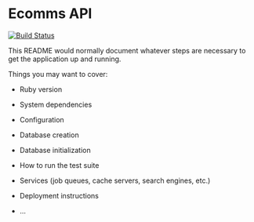 # Ecomms API
[![Build Status](https://travis-ci.org/sergii/ecomms.svg?branch=master)](https://travis-ci.org/sergii/ecomms)

This README would normally document whatever steps are necessary to get the
application up and running.

Things you may want to cover:

* Ruby version

* System dependencies

* Configuration

* Database creation

* Database initialization

* How to run the test suite

* Services (job queues, cache servers, search engines, etc.)

* Deployment instructions

* ...
